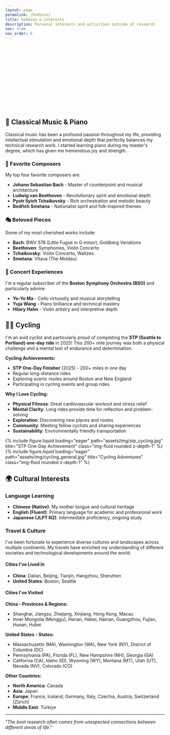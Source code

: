 ```yaml
---
layout: page
permalink: /hobbies/
title: hobbies & interests
description: Personal interests and activities outside of research
nav: true
nav_order: 6
---
```


<div class="section-header-bg" style="background-image: url('{{ '/assets/img/olympic.jpg' | relative_url }}'); background-size: cover; background-position: center 47%; height: 200px; border-radius: 10px; margin-bottom: 20px; position: relative;">
</div>

## 🎵 Classical Music & Piano

Classical music has been a profound passion throughout my life, providing intellectual stimulation and emotional depth that perfectly balances my technical research work. I started learning piano during my master's degree, which has given me tremendous joy and strength.

### 🎼 Favorite Composers
My top four favorite composers are:
- **Johann Sebastian Bach** - Master of counterpoint and musical architecture
- **Ludwig van Beethoven** - Revolutionary spirit and emotional depth
- **Pyotr Ilyich Tchaikovsky** - Rich orchestration and melodic beauty
- **Bedřich Smetana** - Nationalist spirit and folk-inspired themes

### 🎭 Beloved Pieces
Some of my most cherished works include:
- **Bach**: BWV 578 (Little Fugue in G minor), Goldberg Variations
- **Beethoven**: Symphonies, Violin Concerto
- **Tchaikovsky**: Violin Concerto, Waltzes
- **Smetana**: Vltava (The Moldau)

### 🎫 Concert Experiences
I'm a regular subscriber of the **Boston Symphony Orchestra (BSO)** and particularly admire:
- **Yo-Yo Ma** - Cello virtuosity and musical storytelling
- **Yuja Wang** - Piano brilliance and technical mastery
- **Hilary Hahn** - Violin artistry and interpretive depth

## 🚴‍♂️ Cycling

I'm an avid cyclist and particularly proud of completing the **STP (Seattle to Portland) one-day ride** in 2025! This 200+ mile journey was both a physical challenge and a mental test of endurance and determination.

**Cycling Achievements:**
- **STP One-Day Finisher** (2025) - 200+ miles in one day
- Regular long-distance rides
- Exploring scenic routes around Boston and New England
- Participating in cycling events and group rides

**Why I Love Cycling:**
- **Physical Fitness**: Great cardiovascular workout and stress relief
- **Mental Clarity**: Long rides provide time for reflection and problem-solving
- **Exploration**: Discovering new places and routes
- **Community**: Meeting fellow cyclists and sharing experiences
- **Sustainability**: Environmentally friendly transportation

<div class="row">
    <div class="col-sm-6 mt-3 mt-md-0">
        {% include figure.liquid loading="eager" path="assets/img/stp_cycling.jpg" title="STP One-Day Achievement" class="img-fluid rounded z-depth-1" %}
    </div>
    <div class="col-sm-6 mt-3 mt-md-0">
        {% include figure.liquid loading="eager" path="assets/img/cycling_general.jpg" title="Cycling Adventures" class="img-fluid rounded z-depth-1" %}
    </div>
</div>

## 🌍 Cultural Interests

### Language Learning
- **Chinese (Native)**: My mother tongue and cultural heritage
- **English (Fluent)**: Primary language for academic and professional work
- **Japanese (JLPT N2)**: Intermediate proficiency, ongoing study

### Travel & Culture
I've been fortunate to experience diverse cultures and landscapes across multiple continents. My travels have enriched my understanding of different societies and technological developments around the world.

#### Cities I've Lived In
- **China**: Dalian, Beijing, Tianjin, Hangzhou, Shenzhen
- **United States**: Boston, Seattle

#### Cities I've Visited
**China - Provinces & Regions:**
- Shanghai, Jiangsu, Zhejiang, Xinjiang, Hong Kong, Macau
- Inner Mongolia (Menggu), Henan, Hebei, Hainan, Guangzhou, Fujian, Hunan, Hubei

**United States - States:**
- Massachusetts (MA), Washington (WA), New York (NY), District of Columbia (DC)
- Pennsylvania (PA), Florida (FL), New Hampshire (NH), Georgia (GA)
- California (CA), Idaho (ID), Wyoming (WY), Montana (MT), Utah (UT), Nevada (NV), Colorado (CO)

**Other Countries:**
- **North America**: Canada
- **Asia**: Japan
- **Europe**: France, Iceland, Germany, Italy, Czechia, Austria, Switzerland (Zürich)
- **Middle East**: Türkiye

---

*"The best research often comes from unexpected connections between different areas of life."*


